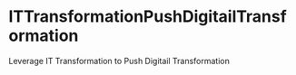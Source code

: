 # ITTransformationPushDigitailTransformation
Leverage IT Transformation to Push Digitail Transformation
